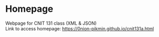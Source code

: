# Homepage
Webpage for CNIT 131 class (XML &amp; JSON) <br />
Link to access homepage: https://0nion-pikmin.github.io/cnit131a.html

